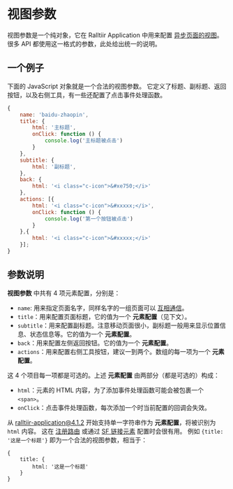 # 视图参数

视图参数是一个纯对象，它在 Ralltiir Application 中用来配置 [异步页面的视图][html]。
很多 API 都使用这一格式的参数，此处给出统一的说明。

## 一个例子

下面的 JavaScript 对象就是一个合法的视图参数。
它定义了标题、副标题、返回按钮，以及右侧工具，有一些还配置了点击事件处理函数。

```javascript
{
    name: 'baidu-zhaopin',
    title: {
        html: '主标题',
        onClick: function () {
            console.log('主标题被点击')
        }
    },
    subtitle: {
        html: '副标题',
    },
    back: {
        html: '<i class="c-icon">&#xe750;</i>'
    },
    actions: [{
        html: '<i class="c-icon">&#xxxxx;</i>',
        onClick: function () {
            console.log('第一个按钮被点击')
        }
    },{
        html: '<i class="c-icon">&#xxxxx;</i>'
    }];
}
```

## 参数说明

**视图参数** 中共有 4 项元素配置，分别是：

* `name`: 用来指定页面名字，同样名字的一组页面可以 [互相通信][messaging]。
* `title`：用来配置页面标题，它的值为一个 **元素配置**（见下文）。
* `subtitle`：用来配置副标题。注意移动页面很小，副标题一般用来显示位置信息、状态信息等。它的值为一个 **元素配置**。
* `back`：用来配置左侧返回按钮。它的值为一个 **元素配置**。
* `actions`：用来配置右侧工具按钮，建议一到两个。数组的每一项为一个 **元素配置**。

这 4 个项目每一项都是可选的。上述 **元素配置** 由两部分（都是可选的）构成：

* `html`：元素的 HTML 内容，为了添加事件处理函数可能会被包裹一个 `<span>`。
* `onClick`：点击事件处理函数，每次添加一个时当前配置的回调会失效。

从 ralltiir-application@4.1.2 开始支持单一字符串作为 **元素配置**，将被识别为 `html` 内容。
这在 [注册路由][register] 或通过 [SF 链接元素][link] 配置时会很有用。
例如 `{title: '这是一个标题'}` 即为一个合法的视图参数，相当于：

```
{
    title: {
        html: '这是一个标题'
    }
}
```

[html]: /get-started/html-structure.md
[register]: /get-started/router.md
[link]: /get-started/rt-link.md
[messaging]: /advanced/messaging.md
